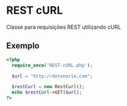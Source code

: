 REST cURL
=========

Classe para requisições REST utilizando cURL

Exemplo
-------

```php
<?php
  require_once('REST-cURL.php');

  $url = "http://dotenorio.com";

  $restCurl = new RestCurl();
  echo $restCurl->GET($url);
?>
```